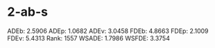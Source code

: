 # 2-ab-s

ADEb: 2.5906
ADEp: 1.0682
ADEv: 3.0458
FDEb: 4.8663
FDEp: 2.1009
FDEv: 5.4313
Rank: 1557
WSADE: 1.7986
WSFDE: 3.3754